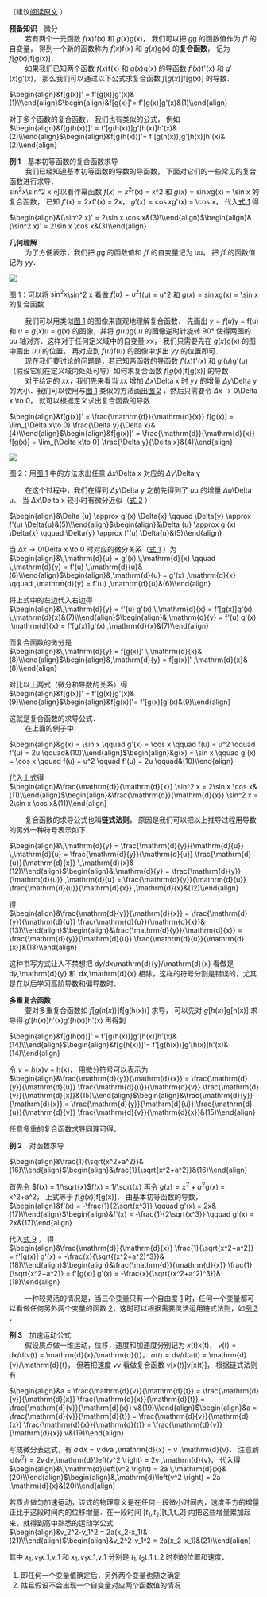 （建议[阅读原文](https://link.zhihu.com/?target=http%3A//littleshi.cn/online/ChainR.html) ）

  
**预备知识**　微分  
　　 若有两个一元函数 $f(x)$f(x) 和 $g(x)$g(x)， 我们可以把 $g$g 的函数值作为 $f$f 的自变量， 得到一个新的函数称为 $f(x)$f(x) 和 $g(x)$g(x) 的**复合函数**， 记为 $f[g(x)]$f[g(x)]．  
　　 如果我们已知两个函数 $f(x)$f(x) 和 $g(x)$g(x) 的导函数 $f'(x)$f'(x) 和 $g'(x)$g'(x)， 那么我们可以通过以下公式求复合函数 $f[g(x)]$f[g(x)] 的导数．  
  
$\begin{align}&f[g(x)]' = f'[g(x)]g'(x)&(1)\\\end{align}$\begin{align}&f[g(x)]'= f'[g(x)]g'(x)&(1)\\\end{align}  
  
对于多个函数的复合函数， 我们也有类似的公式， 例如  
$\begin{align}&f[g(h(x))]' = f'[g(h(x))]g'[h(x)]h'(x)&(2)\\\end{align}$\begin{align}&f[g(h(x))]'= f'[g(h(x))]g'[h(x)]h'(x)&(2)\\\end{align}  
  
  
**例 1**　基本初等函数的复合函数求导  
　　 我们已经知道基本初等函数的导数的导函数， 下面对它们的一些常见的复合函数进行求导．  
$\sin^2 x$\sin^2 x 可以看作幂函数 $f(x) = x^2$f(x) = x^2 和 $g(x) = \sin x$g(x) = \sin x 的复合函数， 已知 $f'(x) = 2x$f'(x) = 2x， $g'(x) = \cos x$g'(x) = \cos x， 代入[式 1](https://link.zhihu.com/?target=http%3A//wuli.wiki/changed/ChainR.html%23eq1) 得  
  
$\begin{align}&(\sin^2 x)' = 2\sin x \cos x&(3)\\\end{align}$\begin{align}&(\sin^2 x)' = 2\sin x \cos x&(3)\\\end{align}  
  
  
  
**几何理解**  
　　 为了方便表示，我们把 $g$g 的函数值和 $f$f 的自变量记为 $u$u， 把 $f$f 的函数值记为 $y$y．  

![](https://pic2.zhimg.com/v2-03b475db1015cf95758eb607f09f89e5_r.jpg)

图 1：可以将 $\sin^2 x$\sin^2 x 看做 $f(u) = u^2$f(u) = u^2 和 $g(x) = \sin x$g(x) = \sin x 的复合函数

  
　　 我们可以用类似[图 1](https://link.zhihu.com/?target=http%3A//wuli.wiki/changed/ChainR.html%23fig1) 的图像来直观地理解复合函数． 先画出 $y = f(u)$y = f(u) 和 $u = g(x)$u = g(x) 的图像，并将 $g(u)$g(u) 的图像逆时针旋转 90° 使得两图的 $u$u 轴对齐．这样对于任何定义域中的自变量 $x$x， 我们只需要先在 $g(x)$g(x) 的图中画出 $u$u 的位置， 再对应到 $f(u)$f(u) 的图像中求出 $y$y 的位置即可．  
　　 现在我们要讨论的问题是，若已知两函数的导函数 $f'(x)$f'(x) 和 $g'(u)$g'(u)（假设它们在定义域内处处可导）如何求复合函数 $f[g(x)]$f[g(x)] 的导数．  
　　 对于给定的 $x$x，我们先来看当 $x$x 增加 $\Delta x$\Delta x 时 $y$y 的增量 $\Delta y$\Delta y 的大小．我们可以使用与[图 1](https://link.zhihu.com/?target=http%3A//wuli.wiki/changed/ChainR.html%23fig1) 类似的方法画出[图 2](https://link.zhihu.com/?target=http%3A//wuli.wiki/changed/ChainR.html%23fig2) ，然后只需要令 $\Delta x \to 0$\Delta x \to 0， 就可以根据定义求出复合函数的导数  
  
$\begin{align}&f[g(x)]' = \frac{\mathrm{d}}{\mathrm{d}{x}} f[g(x)] = \lim_{\Delta x\to 0} \frac{\Delta y}{\Delta x}&(4)\\\end{align}$\begin{align}&f[g(x)]' = \frac{\mathrm{d}}{\mathrm{d}{x}} f[g(x)] = \lim_{\Delta x\to 0} \frac{\Delta y}{\Delta x}&(4)\\\end{align}  

![](https://pic4.zhimg.com/v2-9f9b30b6ded2515aced1f77d78e42de7_r.jpg)

图 2：用[图 1](https://link.zhihu.com/?target=http%3A//wuli.wiki/changed/ChainR.html%23fig1) 中的方法求出任意 $\Delta x$\Delta x 对应的 $\Delta y$\Delta y  

　　 在这个过程中，我们在得到 $\Delta y$\Delta y 之前先得到了 $u$u 的增量 $\Delta u$\Delta u． 当 $\Delta x$\Delta x 较小时有微分近似（[式 2](https://link.zhihu.com/?target=http%3A//wuli.wiki/changed/Diff.html%23eq2) ）  
  
$\begin{align}&\Delta {u} \approx g'(x) \Delta{x} \qquad \Delta{y} \approx f'(u) \Delta{u}&(5)\\\end{align}$\begin{align}&\Delta {u} \approx g'(x) \Delta{x} \qquad \Delta{y} \approx f'(u) \Delta{u}&(5)\\\end{align}  
  
当 $\Delta x \to 0$\Delta x \to 0 时对应的微分关系（[式 1](https://link.zhihu.com/?target=http%3A//wuli.wiki/changed/Diff.html%23eq1) ）为  
$\begin{align}&\,\mathrm{d}{u} = g'(x) \,\mathrm{d}{x} \qquad \,\mathrm{d}{y} = f'(u) \,\mathrm{d}{u}&(6)\\\end{align}$\begin{align}&\,\mathrm{d}{u} = g'(x) \,\mathrm{d}{x} \qquad \,\mathrm{d}{y} = f'(u) \,\mathrm{d}{u}&(6)\\\end{align}  
  
将上式中的左边代入右边得  
$\begin{align}&\,\mathrm{d}{y} = f'(u) g'(x) \,\mathrm{d}{x} = f'[g(x)]g'(x) \,\mathrm{d}{x}&(7)\\\end{align}$\begin{align}&\,\mathrm{d}{y} = f'(u) g'(x) \,\mathrm{d}{x} = f'[g(x)]g'(x) \,\mathrm{d}{x}&(7)\\\end{align}  
  
而复合函数的微分是  
$\begin{align}&\,\mathrm{d}{y} = f[g(x)]' \,\mathrm{d}{x}&(8)\\\end{align}$\begin{align}&\,\mathrm{d}{y} = f[g(x)]' \,\mathrm{d}{x}&(8)\\\end{align}  
  
对比以上两式（微分和导数的关系）得  
$\begin{align}&f[g(x)]' = f'[g(x)]g'(x)&(9)\\\end{align}$\begin{align}&f[g(x)]'= f'[g(x)]g'(x)&(9)\\\end{align}  
  
这就是复合函数的求导公式．  
　　 在上面的例子中  
  
$\begin{align}&g(x) = \sin x \qquad g'(x) = \cos x \qquad f(u) = u^2 \qquad f'(u) = 2u \qquad&(10)\\\end{align}$\begin{align}&g(x) = \sin x \qquad g'(x) = \cos x \qquad f(u) = u^2 \qquad f'(u) = 2u \qquad&(10)\\\end{align}  
  
代入上式得  
$\begin{align}&\frac{\mathrm{d}}{\mathrm{d}{x}} \sin^2 x = 2\sin x \cos x&(11)\\\end{align}$\begin{align}&\frac{\mathrm{d}}{\mathrm{d}{x}} \sin^2 x = 2\sin x \cos x&(11)\\\end{align}  
  
  
　　 复合函数的求导公式也叫**链式法则**， 原因是我们可以把以上推导过程用导数的另外一种符号表示如下．  
  
$\begin{align}&\,\mathrm{d}{y} = \frac{\mathrm{d}{y}}{\mathrm{d}{u}} \,\mathrm{d}{u} = \frac{\mathrm{d}{y}}{\mathrm{d}{u}} \frac{\mathrm{d}{u}}{\mathrm{d}{x}} \,\mathrm{d}{x}&(12)\\\end{align}$\begin{align}&\,\mathrm{d}{y} = \frac{\mathrm{d}{y}}{\mathrm{d}{u}} \,\mathrm{d}{u} = \frac{\mathrm{d}{y}}{\mathrm{d}{u}} \frac{\mathrm{d}{u}}{\mathrm{d}{x}} \,\mathrm{d}{x}&(12)\\\end{align}  
  
得  
$\begin{align}&\frac{\mathrm{d}{y}}{\mathrm{d}{x}} = \frac{\mathrm{d}{y}}{\mathrm{d}{u}} \frac{\mathrm{d}{u}}{\mathrm{d}{x}}&(13)\\\end{align}$\begin{align}&\frac{\mathrm{d}{y}}{\mathrm{d}{x}} = \frac{\mathrm{d}{y}}{\mathrm{d}{u}} \frac{\mathrm{d}{u}}{\mathrm{d}{x}}&(13)\\\end{align}  
  
这种书写方式让人不禁想把 $\mathrm{d}{y}/\mathrm{d}{x}$\mathrm{d}{y}/\mathrm{d}{x} 看做是 $\,\mathrm{d}{y}$\,\mathrm{d}{y} 和 $\,\mathrm{d}{x}$\,\mathrm{d}{x} 相除，这样的符号分割是错误的，尤其是在以后学习高阶导数和偏导数时．

  
**多重复合函数**  
　　 要对多重复合函数如 $f[g(h(x))]$f[g(h(x))] 求导， 可以先对 $g[h(x)]$g[h(x)] 求导得 $g'[h(x)]h'(x)$g'[h(x)]h'(x) 再得到  
  
$\begin{align}&f[g(h(x))]' = f'[g(h(x))]g'[h(x)]h'(x)&(14)\\\end{align}$\begin{align}&f[g(h(x))]'= f'[g(h(x))]g'[h(x)]h'(x)&(14)\\\end{align}  
  
令 $v = h(x)$v = h(x)， 用微分符号可以表示为  
$\begin{align}&\frac{\mathrm{d}{y}}{\mathrm{d}{x}} = \frac{\mathrm{d}{y}}{\mathrm{d}{u}} \frac{\mathrm{d}{u}}{\mathrm{d}{v}} \frac{\mathrm{d}{v}}{\mathrm{d}{x}}&(15)\\\end{align}$\begin{align}&\frac{\mathrm{d}{y}}{\mathrm{d}{x}} = \frac{\mathrm{d}{y}}{\mathrm{d}{u}} \frac{\mathrm{d}{u}}{\mathrm{d}{v}} \frac{\mathrm{d}{v}}{\mathrm{d}{x}}&(15)\\\end{align}  
  
任意多重的复合函数求导同理可得．

  
**例 2**　对函数求导  
  
  
$\begin{align}&\frac{1}{\sqrt{x^2+a^2}}&(16)\\\end{align}$\begin{align}&\frac{1}{\sqrt{x^2+a^2}}&(16)\\\end{align}  
  
首先令 $f(x) = 1/\sqrt{x}$f(x) = 1/\sqrt{x} 再令 $g(x) = x^2+a^2$g(x) = x^2+a^2， 上式等于 $f[g(x)]$f[g(x)]． 由基本初等函数的导数，  
$\begin{align}&f'(x) = -\frac{1}{2\sqrt{x^3}} \qquad g'(x) = 2x&(17)\\\end{align}$\begin{align}&f'(x) = -\frac{1}{2\sqrt{x^3}} \qquad g'(x) = 2x&(17)\\\end{align}  
  
代入[式 9](https://link.zhihu.com/?target=http%3A//wuli.wiki/changed/ChainR.html%23eq9) ， 得  
$\begin{align}&\frac{\mathrm{d}}{\mathrm{d}{x}} \frac{1}{\sqrt{x^2+a^2}} = f'[g(x)] g'(x) = -\frac{x}{\sqrt{(x^2+a^2)^3}}&(18)\\\end{align}$\begin{align}&\frac{\mathrm{d}}{\mathrm{d}{x}} \frac{1}{\sqrt{x^2+a^2}} = f'[g(x)] g'(x) = -\frac{x}{\sqrt{(x^2+a^2)^3}}&(18)\\\end{align}  
  
  
  
　　 一种较灵活的情况是，当三个变量只有一个自由度 [1](https://link.zhihu.com/?target=http%3A//wuli.wiki/changed/ChainR.html%23footnote1) 时，任何一个变量都可以看做任何另外两个变量的函数 [2](https://link.zhihu.com/?target=http%3A//wuli.wiki/changed/ChainR.html%23footnote2)，这时可以根据需要灵活运用链式法则，如[例 3](https://link.zhihu.com/?target=http%3A//wuli.wiki/changed/ChainR.html%23ex3) ．

  
**例 3**　加速运动公式  
　　 假设质点做一维运动，位移，速度和加速度分别记为 $x(t)$x(t)， $v(t) = \mathrm{d}{x}/\mathrm{d}{t}$v(t) = \mathrm{d}{x}/\mathrm{d}{t}， $a(t) = \mathrm{d}{v}/\mathrm{d}{t}$a(t) = \mathrm{d}{v}/\mathrm{d}{t}， 但若把速度 $v$v 看做复合函数 $v[x(t)]$v[x(t)]， 根据链式法则有  
  
$\begin{align}&a = \frac{\mathrm{d}{v}}{\mathrm{d}{t}} = \frac{\mathrm{d}{v}}{\mathrm{d}{x}} \frac{\mathrm{d}{x}}{\mathrm{d}{t}} = \frac{\mathrm{d}{v}}{\mathrm{d}{x}} v&(19)\\\end{align}$\begin{align}&a = \frac{\mathrm{d}{v}}{\mathrm{d}{t}} = \frac{\mathrm{d}{v}}{\mathrm{d}{x}} \frac{\mathrm{d}{x}}{\mathrm{d}{t}} = \frac{\mathrm{d}{v}}{\mathrm{d}{x}} v&(19)\\\end{align}  
  
写成微分表达式，有 $a \,\mathrm{d}{x} = v \,\mathrm{d}{v}$a \,\mathrm{d}{x} = v \,\mathrm{d}{v}． 注意到 $\,\mathrm{d}\left(v^2 \right) = 2v \,\mathrm{d}{v}$\,\mathrm{d}\left(v^2 \right) = 2v \,\mathrm{d}{v}， 代入得  
$\begin{align}&\,\mathrm{d}\left(v^2 \right) = 2a \,\mathrm{d}{x}&(20)\\\end{align}$\begin{align}&\,\mathrm{d}\left(v^2 \right) = 2a \,\mathrm{d}{x}&(20)\\\end{align}  
  
若质点做匀加速运动，该式的物理意义是在任何一段微小时间内，速度平方的增量正比于这段时间内的位移增量．在一段时间 $[t_1,t_2]$[t_1,t_2] 内把这些增量累加起来，就得到高中熟悉的运动学公式  
$\begin{align}&v_2^2-v_1^2 = 2a(x_2-x_1)&(21)\\\end{align}$\begin{align}&v_2^2-v_1^2 = 2a(x_2-x_1)&(21)\\\end{align}  
  
其中 $x_1,v_1$x_1,v_1 和 $x_1,v_1$x_1,v_1 分别是 $t_1,t_2$t_1,t_2 时刻的位置和速度．  
  

1. 即任何一个变量值确定后，另外两个变量也随之确定  
2. 姑且假设不会出现一个自变量对应两个函数值的情况